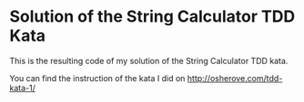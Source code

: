 # Solution of the String Calculator TDD Kata

This is the resulting code of my solution of the String Calculator TDD kata.

You can find the instruction of the kata I did on http://osherove.com/tdd-kata-1/
